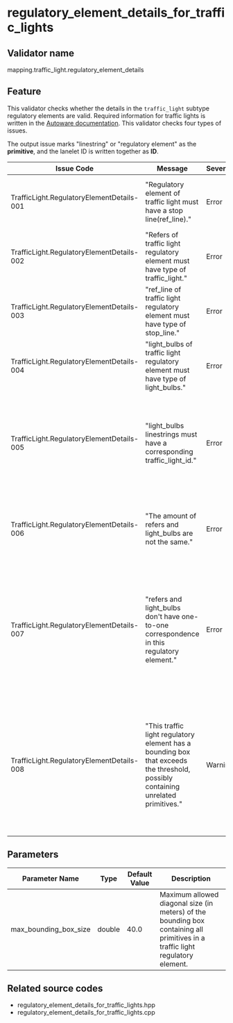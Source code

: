 # regulatory_element_details_for_traffic_lights

## Validator name

mapping.traffic_light.regulatory_element_details

## Feature

This validator checks whether the details in the `traffic_light` subtype regulatory elements are valid.
Required information for traffic lights is written in the [Autoware documentation](https://autowarefoundation.github.io/autoware-documentation/main/design/autoware-architecture/map/map-requirements/vector-map-requirements-overview/category_traffic_light/#vm-04-01-traffic-light-basics).
This validator checks four types of issues.

The output issue marks "linestring" or "regulatory element" as the **primitive**, and the lanelet ID is written together as **ID**.

| Issue Code                                | Message                                                                                                                          | Severity | Primitive          | Description                                                                                                                                                                           | Approach                                                                                                                                                                                                                        |
| ----------------------------------------- | -------------------------------------------------------------------------------------------------------------------------------- | -------- | ------------------ | ------------------------------------------------------------------------------------------------------------------------------------------------------------------------------------- | ------------------------------------------------------------------------------------------------------------------------------------------------------------------------------------------------------------------------------- |
| TrafficLight.RegulatoryElementDetails-001 | "Regulatory element of traffic light must have a stop line(ref_line)."                                                           | Error    | Regulatory Element | There is a `traffic_light` subtype regulatory element that has no `ref_line`s                                                                                                         | Add `ref_line` to the regulatory element that refers to the id of the stop line linestring.                                                                                                                                     |
| TrafficLight.RegulatoryElementDetails-002 | "Refers of traffic light regulatory element must have type of traffic_light."                                                    | Error    | Linestring         | There is a `traffic_light` subtype regulatory element whose `refers` is not a `traffic_light` type linestring.                                                                        | Check that the `refers` in the regulatory element is a `traffic_light` type linestring.                                                                                                                                         |
| TrafficLight.RegulatoryElementDetails-003 | "ref_line of traffic light regulatory element must have type of stop_line."                                                      | Error    | Linestring         | There is a `traffic_light` subtype regulatory element whose `ref_line` is not a `stop_line` type linestring.                                                                          | Check that the `ref_line` in the regulatory element is a `stop_line` type linestring                                                                                                                                            |
| TrafficLight.RegulatoryElementDetails-004 | "light_bulbs of traffic light regulatory element must have type of light_bulbs."                                                 | Error    | Linestring         | There is a `traffic_light` subtype regulatory element whose `light_bulbs` is not a `light_bulbs` type linestring.                                                                     | Check that the `light_bulbs` in the regulatory element is a `light_bulbs` type linestring.                                                                                                                                      |
| TrafficLight.RegulatoryElementDetails-005 | "light_bulbs linestrings must have a corresponding traffic_light_id."                                                            | Error    | Linestring         | The referring `light_bulbs` linestring doesn't have a `traffic_light_id`. This issue may occur in conjunction with TrafficLight.RegulatoryElementDetails-007.                         | Add a `traffic_light_id` attribute to the `light_bulbs` linestring. The value should be the ID of the `traffic_light` linestring paired with this `light_bulbs` linestring.                                                     |
| TrafficLight.RegulatoryElementDetails-006 | "The amount of refers and light_bulbs are not the same."                                                                         | Error    | Regulatory Element | The amount of `refers` and `light_bulbs` are not the same while they should be.                                                                                                       | Check that all expected pairs of `traffic_light` and `light_bulbs` linestrings are referred by this regulatory element.                                                                                                         |
| TrafficLight.RegulatoryElementDetails-007 | "refers and light_bulbs don't have one-to-one correspondence in this regulatory element."                                        | Error    | Regulatory Element | The `refers` and `light_bulbs` referred by a `traffic_light` regulatory element should be a group of one-to-one correspondence, while this regulatory element is not.                 | Check that all expected pairs of `traffic_light` and `light_bulbs` linestrings are referred by this regulatory element, and check that each `light_bulbs` linestring is referring to the correct `traffic_light` linestring ID. |
| TrafficLight.RegulatoryElementDetails-008 | "This traffic light regulatory element has a bounding box that exceeds the threshold, possibly containing unrelated primitives." | Warning  | Regulatory Element | The traffic light regulatory element has a bounding box that is larger than expected, which may indicate that it contains unrelated primitives or covers an unnecessarily large area. | Review the regulatory element to ensure it only contains the necessary traffic light, light bulbs, and stop line primitives. Remove any unrelated primitives or split the regulatory element if it covers too large an area.    |

## Parameters

| Parameter Name        | Type   | Default Value | Description                                                                                                                    |
| --------------------- | ------ | ------------- | ------------------------------------------------------------------------------------------------------------------------------ |
| max_bounding_box_size | double | 40.0          | Maximum allowed diagonal size (in meters) of the bounding box containing all primitives in a traffic light regulatory element. |

## Related source codes

- regulatory_element_details_for_traffic_lights.hpp
- regulatory_element_details_for_traffic_lights.cpp
